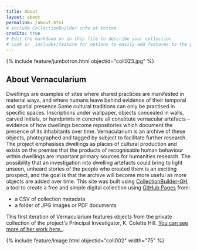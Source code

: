 ```yaml
---
title: About
layout: about
permalink: /about.html
# include CollectionBuilder info at bottom
credits: true
# Edit the markdown on in this file to describe your collection
# Look in _includes/feature for options to easily add features to the page
---
```


{% include feature/jumbotron.html objectid="coll023.jpg" %}

## About Vernacularium

Dwellings are examples of sites where shared practices are manifested in material ways, and where humans leave behind evidence of their temporal and spatial presence.Some cultural traditions can only be practised in specific spaces. Inscriptions under wallpaper, objects concealed in walls, carved initials, or handprints in concrete all constitute vernacular artefacts – evidence of how dwellings become repositories which document the presence of its inhabitants over time. 
Vernacularium is an archive of these objects, photographed and tagged by subject to facilitate further research. The project emphasises dwellings as places of cultural production and exists on the premise that the products of recognisable human behaviour within dwellings are important primary sources for humanities research. The possibility that an investigation into dwelling artefacts could bring to light unseen, unheard stories of the people who created them is an exciting prospect, and the goal is that the archive will become more useful as more objects are added over time. 
This site was built using
  [CollectionBuilder-GH](https://collectionbuilding.github.io/gh/), a tool to create a free and simple digital collection using [GitHub Pages](https://pages.github.com/) from: 

- a CSV of collection metadata
- a folder of JPG images or PDF documents

This first iteration of Vernacularium features objects from the private collection of the project's Principal Investigator, K. Colette Hill.   [You can see more of her work here. ](https://www.anevolvingworkinprogress.com). 


{% include feature/image.html objectid="coll002" width="75" %}

